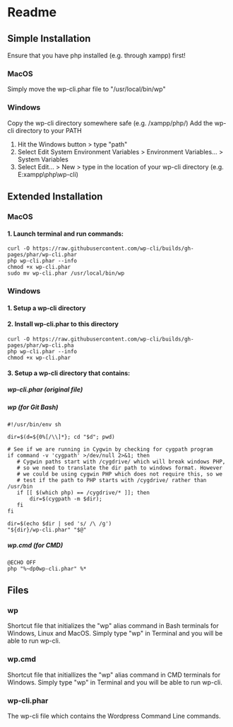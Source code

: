 # Readme
## Simple Installation
Ensure that you have php installed (e.g. through xampp) first!
### MacOS
Simply move the wp-cli.phar file to "/usr/local/bin/wp"
### Windows
Copy the wp-cli directory somewhere safe (e.g. /xampp/php/)
Add the wp-cli directory to your PATH
1. Hit the Windows button > type "path"
2. Select Edit System Environment Variables > Environment Variables... > System Variables 
3. Select Edit... > New > type in the location of your wp-cli directory (e.g. E:xampp\php\wp-cli\)
## Extended Installation
### MacOS
#### 1. Launch terminal and run commands:
```
curl -O https://raw.githubusercontent.com/wp-cli/builds/gh-pages/phar/wp-cli.phar
php wp-cli.phar --info
chmod +x wp-cli.phar
sudo mv wp-cli.phar /usr/local/bin/wp
```
### Windows
#### 1. Setup a wp-cli directory
#### 2. Install wp-cli.phar to this directory
```
curl -O https://raw.githubusercontent.com/wp-cli/builds/gh-pages/phar/wp-cli.pha
php wp-cli.phar --info
chmod +x wp-cli.phar
```
#### 3. Setup a wp-cli directory that contains:
##### wp-cli.phar (original file)
##### wp (for Git Bash)
```
#!/usr/bin/env sh

dir=$(d=${0%[/\\]*}; cd "$d"; pwd)
 
# See if we are running in Cygwin by checking for cygpath program
if command -v 'cygpath' >/dev/null 2>&1; then
   # Cygwin paths start with /cygdrive/ which will break windows PHP,
   # so we need to translate the dir path to windows format. However
   # we could be using cygwin PHP which does not require this, so we
   # test if the path to PHP starts with /cygdrive/ rather than /usr/bin
   if [[ $(which php) == /cygdrive/* ]]; then
       dir=$(cygpath -m $dir);
   fi
fi
 
dir=$(echo $dir | sed 's/ /\ /g')
"${dir}/wp-cli.phar" "$@"
```
##### wp.cmd (for CMD)
``` 
@ECHO OFF
php "%~dp0wp-cli.phar" %*
```
## Files
### wp
Shortcut file that initializes the "wp" alias command in Bash terminals for Windows, Linux and MacOS. Simply type "wp" in Terminal and you will be able to run wp-cli.
### wp.cmd
Shortcut file that initiallizes the "wp" alias command in CMD terminals for Windows. Simply type "wp" in Terminal and you will be able to run wp-cli.
### wp-cli.phar
The wp-cli file which contains the Wordpress Command Line commands.
